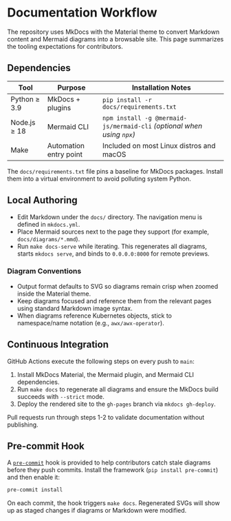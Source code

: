 # Documentation Workflow

The repository uses MkDocs with the Material theme to convert Markdown content and Mermaid diagrams into a browsable site. This page summarizes the tooling expectations for contributors.

## Dependencies

| Tool | Purpose | Installation Notes |
|------|---------|--------------------|
| Python ≥ 3.9 | MkDocs + plugins | `pip install -r docs/requirements.txt` |
| Node.js ≥ 18 | Mermaid CLI | `npm install -g @mermaid-js/mermaid-cli` *(optional when using `npx`)* |
| Make | Automation entry point | Included on most Linux distros and macOS |

The `docs/requirements.txt` file pins a baseline for MkDocs packages. Install them into a virtual environment to avoid polluting system Python.

## Local Authoring

- Edit Markdown under the `docs/` directory. The navigation menu is defined in `mkdocs.yml`.
- Place Mermaid sources next to the page they support (for example, `docs/diagrams/*.mmd`).
- Run `make docs-serve` while iterating. This regenerates all diagrams, starts `mkdocs serve`, and binds to `0.0.0.0:8000` for remote previews.

### Diagram Conventions

- Output format defaults to SVG so diagrams remain crisp when zoomed inside the Material theme.
- Keep diagrams focused and reference them from the relevant pages using standard Markdown image syntax.
- When diagrams reference Kubernetes objects, stick to namespace/name notation (e.g., `awx/awx-operator`).

## Continuous Integration

GitHub Actions execute the following steps on every push to `main`:

1. Install MkDocs Material, the Mermaid plugin, and Mermaid CLI dependencies.
2. Run `make docs` to regenerate all diagrams and ensure the MkDocs build succeeds with `--strict` mode.
3. Deploy the rendered site to the `gh-pages` branch via `mkdocs gh-deploy`.

Pull requests run through steps 1-2 to validate documentation without publishing.

## Pre-commit Hook

A [`pre-commit`](https://pre-commit.com/) hook is provided to help contributors catch stale diagrams before they push commits. Install the framework (`pip install pre-commit`) and then enable it:

```bash
pre-commit install
```

On each commit, the hook triggers `make docs`. Regenerated SVGs will show up as staged changes if diagrams or Markdown were modified.
